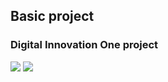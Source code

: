 ## Basic project
### Digital Innovation One project


<img src="https://github.com/Melissa-Lindince/Instagram-clone/blob/main/instagram-clone.png">
<img src="https://github.com/Melissa-Lindince/Instagram-clone/blob/main/instagram-responsive.png">
